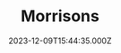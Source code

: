 ---
date: 2023-12-09T15:44:35.000Z
title: Morrisons
latitude: 52.04938134912715
longitude: 0.9546547409704537
category: checkin
---